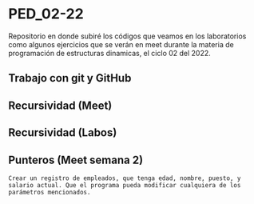 # PED_02-22

Repositorio en donde subiré los códigos que veamos en los laboratorios como algunos ejercicios que se verán en meet durante la materia de programación de estructuras dinamicas, el ciclo 02 del 2022.

## Trabajo con git y GitHub

## Recursividad (Meet)

## Recursividad (Labos)

## Punteros (Meet semana 2)
    Crear un registro de empleados, que tenga edad, nombre, puesto, y salario actual. Que el programa pueda modificar cualquiera de los parámetros mencionados.